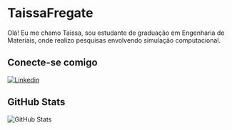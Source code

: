 # TaissaFregate
Olá! Eu me chamo Taissa, sou estudante de graduação em Engenharia de Materiais, onde realizo pesquisas envolvendo simulação computacional.

## Conecte-se comigo
[![Linkedin](https://img.shields.io/badge/Linkedin-ec63a1?style=for-the-badge&logo=Linkedin&logoColor=fff)](linkedin.com/in/taissa-de-barros-fregate-9a2326202/)

## GitHub Stats
![GitHub Stats](https://github-readme-stats.vercel.app/api?username=octoeli&theme=transparent&bg_color=ec63a1&border_color=fff&show_icons=true&icon_color=fff&title_color=fff&text_color=fff&hide_title=true&hide=stars)